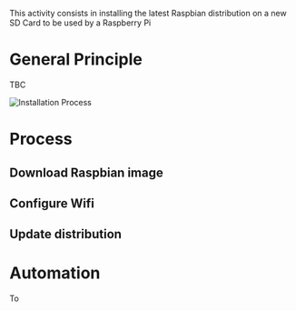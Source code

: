This activity consists in installing the latest Raspbian distribution on a new SD Card to be used by a Raspberry Pi

# General Principle

TBC

![Installation Process](images/Install_process.svg)

# Process

## Download Raspbian image

## Configure Wifi

## Update distribution

# Automation

To 
